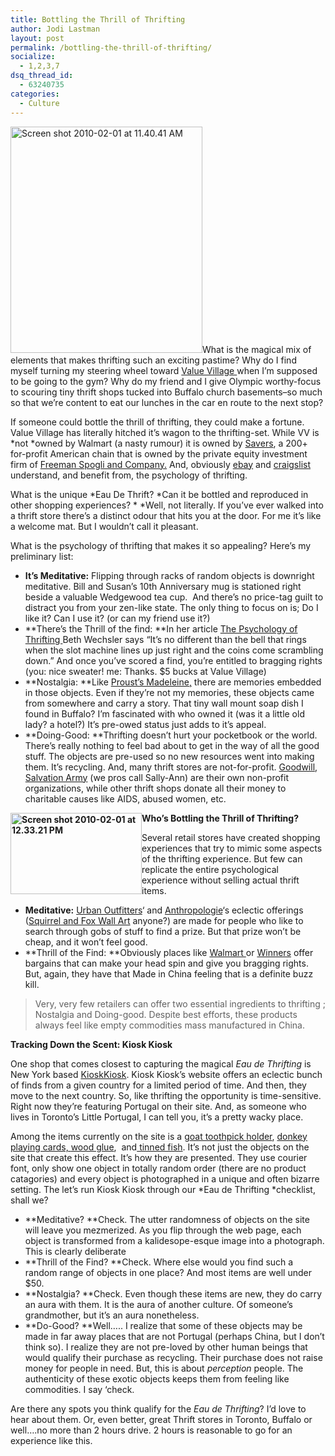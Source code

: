 ```yaml
---
title: Bottling the Thrill of Thrifting
author: Jodi Lastman
layout: post
permalink: /bottling-the-thrill-of-thrifting/
socialize:
  - 1,2,3,7
dsq_thread_id:
  - 63240735
categories:
  - Culture
---
```

<img class="alignleft size-full wp-image-1843" title="Screen shot 2010-02-01 at 11.40.41 AM" src="http://hypenotic.com/wordpress/wp-content/uploads/2010/02/Screen-shot-2010-02-01-at-11.40.41-AM.png" alt="Screen shot 2010-02-01 at 11.40.41 AM" width="307" height="362" />What is the magical mix of elements that makes thrifting such an exciting pastime? Why do I find myself turning my steering wheel toward [Value Village ][1]when I&#8217;m supposed to be going to the gym? Why do my friend and I give Olympic worthy-focus to scouring tiny thrift shops tucked into Buffalo church basements&#8211;so much so that we&#8217;re content to eat our lunches in the car en route to the next stop?

If someone could bottle the thrill of thrifting, they could make a fortune. Value Village has literally hitched it&#8217;s wagon to the thrifting-set. While VV is *not *owned by Walmart (a nasty rumour) it is owned by [Savers][2], a 200+ for-profit American chain that is owned by the private equity investment firm of [Freeman Spogli and Company.][3] And, obviously [ebay][4] and [craigslist ][5]understand, and benefit from, the psychology of thrifting.

What is the unique *Eau De Thrift? *Can it be bottled and reproduced in other shopping experiences? * *Well, not literally. If you&#8217;ve ever walked into a thrift store there&#8217;s a distinct odour that hits you at the door. For me it&#8217;s like a welcome mat. But I wouldn&#8217;t call it pleasant.

What is the psychology of thrifting that makes it so appealing? Here&#8217;s my preliminary list:

*   **It&#8217;s Meditative:** Flipping through racks of random objects is downright meditative. Bill and Susan&#8217;s 10th Anniversary mug is stationed right beside a valuable Wedgewood tea cup.  And there&#8217;s no price-tag guilt to distract you from your zen-like state. The only thing to focus on is; Do I like it? Can I use it? (or can my friend use it?)
*   **There&#8217;s the Thrill of the find: **In her article [The Psychology of Thrifting ][6]Beth Wechsler says &#8220;It&#8217;s no different than the bell that rings when the slot machine lines up just right and the coins come scrambling down.&#8221; And once you&#8217;ve scored a find, you&#8217;re entitled to bragging rights (you: nice sweater! me: Thanks. $5 bucks at Value Village)
*   **Nostalgia: **Like [Proust&#8217;s Madeleine,][7] there are memories embedded in those objects. Even if they&#8217;re not my memories, these objects came from somewhere and carry a story. That tiny wall mount soap dish I found in Buffalo? I&#8217;m fascinated with who owned it (was it a little old lady? a hotel?) It&#8217;s pre-owed status just adds to it&#8217;s appeal.
*   **Doing-Good: **Thrifting doesn&#8217;t hurt your pocketbook or the world. There&#8217;s really nothing to feel bad about to get in the way of all the good stuff. The objects are pre-used so no new resources went into making them. It&#8217;s recycling. And, many thrift stores are not-for-profit. [Goodwill][8], [Salvation Army][9] (we pros call Sally-Ann) are their own non-profit organizations, while other thrift shops donate all their money to charitable causes like AIDS, abused women, etc.

**<img style="float: left; border: 0px initial initial;" title="Screen shot 2010-02-01 at 12.33.21 PM" src="http://hypenotic.com/wordpress/wp-content/uploads/2010/02/Screen-shot-2010-02-01-at-12.33.21-PM-210x130.png" alt="Screen shot 2010-02-01 at 12.33.21 PM" width="210" height="130" />Who&#8217;s Bottling the Thrill of Thrifting?**

Several retail stores have created shopping experiences that try to mimic some aspects of the thrifting experience. But few can replicate the entire psychological experience without selling actual thrift items.

*   **Meditative:** [Urban Outfitters][10]&#8216; and [Anthropologie][11]&#8216;s eclectic offerings ([Squirrel and Fox Wall Art][12] anyone?) are made for people who like to search through gobs of stuff to find a prize. But that prize won&#8217;t be cheap, and it won&#8217;t feel good.
*   **Thrill of the Find: **Obviously places like [Walmart ][13]or [Winners][14] offer bargains that can make your head spin and give you bragging rights. But, again, they have that Made in China feeling that is a definite buzz kill.

> Very, very few retailers can offer two essential ingredients to thrifting ; Nostalgia and Doing-good. Despite best efforts, these products always feel like empty commodities mass manufactured in China.

**Tracking Down the Scent: Kiosk Kiosk**

One shop that comes closest to capturing the magical *Eau de Thrifting* is New York based [KioskKiosk][15]. Kiosk Kiosk&#8217;s website offers an eclectic bunch of finds from a given country for a limited period of time. And then, they move to the next country. So, like thrifting the opportunity is time-sensitive. Right now they&#8217;re featuring Portugal on their site. And, as someone who lives in Toronto&#8217;s Little Portugal, I can tell you, it&#8217;s a pretty wacky place.

Among the items currently on the site is a g[oat toothpick holder][16], [donkey playing cards, ][17] [wood glue][18],  and[ tinned fish][19]. It&#8217;s not just the objects on the site that create this effect. It&#8217;s how they are presented. They use courier font, only show one object in totally random order (there are no product catagories) and every object is photographed in a unique and often bizarre setting. The let&#8217;s run Kiosk Kiosk through our *Eau de Thrifting *checklist, shall we?

*   **Meditative? **Check. The utter randomness of objects on the site will leave you mezmerized. As you flip through the web page, each object is transformed from a kalidesope-esque image into a photograph. This is clearly deliberate
*   **Thrill of the Find? **Check. Where else would you find such a random range of objects in one place? And most items are well under $50.
*   **Nostalgia? **Check. Even though these items are new, they do carry an aura with them. It is the aura of another culture. Of someone&#8217;s grandmother, but it&#8217;s an aura nonetheless.
*   **Do-Good? **Well&#8230;.. I realize that some of these objects may be made in far away places that are not Portugal (perhaps China, but I don&#8217;t think so). I realize they are not pre-loved by other human beings that would qualify their purchase as recycling. Their purchase does not raise money for people in need. But, this is about *perception* people. The authenticity of these exotic objects keeps them from feeling like commodities. I say &#8216;check.

Are there any spots you think qualify for the *Eau de Thrifting*? I&#8217;d love to hear about them. Or, even better, great Thrift stores in Toronto, Buffalo or well&#8230;.no more than 2 hours drive. 2 hours is reasonable to go for an experience like this.

 [1]: http://www.valuevillage.com/
 [2]: http://www.savers.com/
 [3]: http://www.freemanspogli.com/
 [4]: http://www.ebay.com
 [5]: http://www.craigslist.org
 [6]: http://www.walletpop.com/blog/2008/01/17/the-psychology-of-thrifting-its-about-more-than-saving-money/
 [7]: http://en.wikipedia.org/wiki/In_Search_of_Lost_Time
 [8]: http://www.goodwill.org/
 [9]: http://www.salvationarmyusa.org/usn/www_usn_2.nsf
 [10]: http://www.urbanoutfitters.com/
 [11]: http://www.anthropologie.com
 [12]: http://www.urbanoutfitters.com/urban/catalog/productdetail.jsp?itemdescription=true&itemCount=10&startValue=1&selectedProductColor=&sortby=&id=17230608&parentid=A_FURN_WALL&sortProperties=+subCategoryPosition,+product.marketingPriority,-product.startDate&navCount=15&navAction=poppushpush&color=&pushId=A_FURN_WALL&popId=APARTMENT_FURNISH&prepushId=
 [13]: http://www.walmart.com
 [14]: http://www.winners.ca/en/index.asp
 [15]: http://kioskkiosk.com/
 [16]: http://kioskkiosk.com/c/108/p/1162/Bordallo_Pinheiro_Goat_Toothpick_Holder
 [17]: http://kioskkiosk.com/c/108/p/1218/Donkey_Playing_Cards
 [18]: http://kioskkiosk.com/c/108/p/1236/Pica_Pau_Wood_Glue
 [19]: http://kioskkiosk.com/c/108/p/1190/Sampling_of_Tinned_Fish_by_Tricana